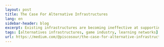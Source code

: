 ```yaml
---
layout: post
title: The Case For Alternative Infrastructures
lang: en
sidebar-header: blog
excerpt: Existing infrastructures are becoming ineffective at supporting the work of many creative communities — so they’re starting to come up with their own.
tags: [alternatives infrastructures, game industry, learning networks]
url: https://medium.com/@piscosour/the-case-for-alternative-infrastructures-45809aed5687
---
```

